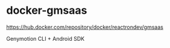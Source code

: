 # docker-gmsaas

https://hub.docker.com/repository/docker/reactrondev/gmsaas

Genymotion CLI + Android SDK
